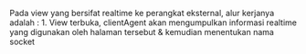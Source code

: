 Pada view yang bersifat realtime ke perangkat eksternal, alur kerjanya adalah :
	1. View terbuka, clientAgent akan mengumpulkan informasi realtime yang digunakan oleh halaman tersebut & kemudian menentukan nama socket 